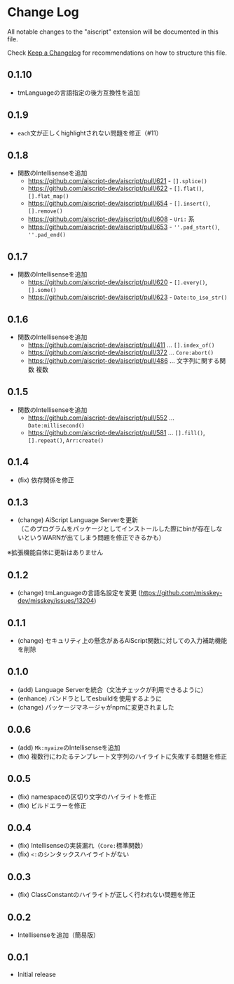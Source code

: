 # Change Log

All notable changes to the "aiscript" extension will be documented in this file.

Check [Keep a Changelog](http://keepachangelog.com/) for recommendations on how to structure this file.

## 0.1.10
- tmLanguageの言語指定の後方互換性を追加

## 0.1.9
- `each`文が正しくhighlightされない問題を修正（#11）

## 0.1.8
- 関数のIntellisenseを追加
  - https://github.com/aiscript-dev/aiscript/pull/621 - `[].splice()`
  - https://github.com/aiscript-dev/aiscript/pull/622 - `[].flat()`, `[].flat_map()`
  - https://github.com/aiscript-dev/aiscript/pull/654 - `[].insert()`, `[].remove()`
  - https://github.com/aiscript-dev/aiscript/pull/608 - `Uri:` 系
  - https://github.com/aiscript-dev/aiscript/pull/653 - `''.pad_start()`, `''.pad_end()`

## 0.1.7
- 関数のIntellisenseを追加
  - https://github.com/aiscript-dev/aiscript/pull/620 - `[].every()`, `[].some()`
  - https://github.com/aiscript-dev/aiscript/pull/623 - `Date:to_iso_str()`

## 0.1.6
- 関数のIntellisenseを追加
  - https://github.com/aiscript-dev/aiscript/pull/411 … `[].index_of()`
  - https://github.com/aiscript-dev/aiscript/pull/372 … `Core:abort()`
  - https://github.com/aiscript-dev/aiscript/pull/486 … 文字列に関する関数 複数

## 0.1.5
- 関数のIntellisenseを追加
  - https://github.com/aiscript-dev/aiscript/pull/552 … `Date:millisecond()`
  - https://github.com/aiscript-dev/aiscript/pull/581 … `[].fill()`, `[].repeat()`, `Arr:create()`

## 0.1.4
- (fix) 依存関係を修正

## 0.1.3
- (change) AiScript Language Serverを更新  
  （このプログラムをパッケージとしてインストールした際にbinが存在しないというWARNが出てしまう問題を修正できるかも）

※拡張機能自体に更新はありません

## 0.1.2
- (change) tmLanguageの言語名設定を変更 (https://github.com/misskey-dev/misskey/issues/13204)

## 0.1.1
- (change) セキュリティ上の懸念があるAiScript関数に対しての入力補助機能を削除

## 0.1.0
- (add) Language Serverを統合（文法チェックが利用できるように）
- (enhance) バンドラとしてesbuildを使用するように
- (change) パッケージマネージャがnpmに変更されました

## 0.0.6
- (add) `Mk:nyaize`のIntellisenseを追加
- (fix) 複数行にわたるテンプレート文字列のハイライトに失敗する問題を修正

## 0.0.5
- (fix) namespaceの区切り文字のハイライトを修正
- (fix) ビルドエラーを修正

## 0.0.4
- (fix) Intellisenseの実装漏れ（`Core:`標準関数）
- (fix) `<:`のシンタックスハイライトがない

## 0.0.3
- (fix) ClassConstantのハイライトが正しく行われない問題を修正

## 0.0.2
- Intellisenseを追加（簡易版）

## 0.0.1

- Initial release
